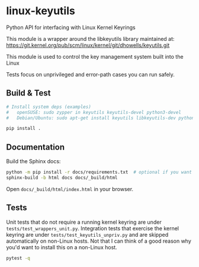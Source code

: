 # linux-keyutils

Python API for interfacing with Linux Kernel Keyrings

This module is a wrapper around the libkeyutils library maintained at:
    https://git.kernel.org/pub/scm/linux/kernel/git/dhowells/keyutils.git

This module is used to control the key management system built into the Linux

 Tests focus on unprivileged and error-path cases you can run safely.

## Build & Test

```bash
# Install system deps (examples)
#   openSUSE: sudo zypper in keyutils keyutils-devel python3-devel
#   Debian/Ubuntu: sudo apt-get install keyutils libkeyutils-dev python3-dev

pip install .
```

## Documentation

Build the Sphinx docs:

```bash
python -m pip install -r docs/requirements.txt  # optional if you want pinned deps
sphinx-build -b html docs docs/_build/html
```

Open `docs/_build/html/index.html` in your browser.

## Tests

Unit tests that do not require a running kernel keyring are under `tests/test_wrappers_unit.py`.
Integration tests that exercise the kernel keyring are under `tests/test_keyutils_unpriv.py`
and are skipped automatically on non-Linux hosts.  Not that I can think of a good reason why
you'd want to install this on a non-Linux host.

```bash
pytest -q
```
